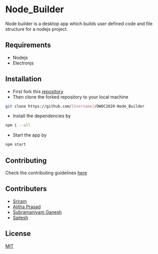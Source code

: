 # Node_Builder

Node builder is a desktop app which builds user defined code and file structure for a nodejs project.

## Requirements

- Nodejs
- Electronjs

## Installation
- First fork this [repository](https://github.com/BLNDLYBLV/DWOC2020-Node_Builder)
- Then clone the forked repository to your local machine
```bash
git clone https://github.com/[Username]/DWOC2020-Node_Builder
```
- Install the dependencies by
```bash
npm i --all
```
- Start the app by
```bash 
npm start
```



## Contributing
Check the contributing guidelines [here](https://github.com/BLNDLYBLV/DWOC2020-Node_Builder/wiki/Contribution-Guidelines)

## Contributers
- [Sriram](https://github.com/BLNDLYBLV) 
- [Ajitha Prasad](https://github.com/kelpikz)
- [Subramaniyam Ganesh](https://github.com/subramaniyam73)
- [Sailesh](https://github.com/0149Sailesh)

## License
[MIT](https://choosealicense.com/licenses/mit/)
